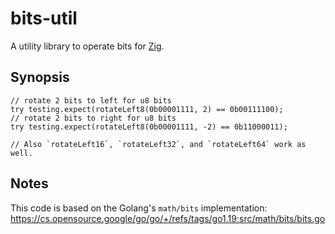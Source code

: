 # bits-util

A utility library to operate bits for [Zig](https://ziglang.org/).

## Synopsis

```Zig
// rotate 2 bits to left for u8 bits
try testing.expect(rotateLeft8(0b00001111, 2) == 0b00111100);
// rotate 2 bits to right for u8 bits
try testing.expect(rotateLeft8(0b00001111, -2) == 0b11000011);

// Also `rotateLeft16`, `rotateLeft32`, and `rotateLeft64` work as well.
```

## Notes

This code is based on the Golang's `math/bits` implementation: https://cs.opensource.google/go/go/+/refs/tags/go1.19:src/math/bits/bits.go

